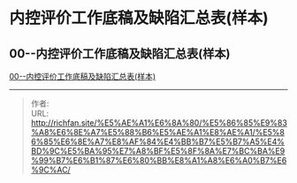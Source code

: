 # 内控评价工作底稿及缺陷汇总表(样本)

## 00--内控评价工作底稿及缺陷汇总表(样本)

[00--内控评价工作底稿及缺陷汇总表(样本)](https://richffan.sharepoint.com/:x:/g/EQro2r_7-xJBpKWWOvuLZlgBm_J78aGhmWoegfSnaV83MA?e=BYSnXc)

---

> 作者:   
> URL: http://richfan.site/%E5%AE%A1%E6%8A%80/%E5%86%85%E9%83%A8%E6%8E%A7%E5%88%B6%E5%AE%A1%E8%AE%A1/%E5%86%85%E6%8E%A7%E8%AF%84%E4%BB%B7%E5%B7%A5%E4%BD%9C%E5%BA%95%E7%A8%BF%E5%8F%8A%E7%BC%BA%E9%99%B7%E6%B1%87%E6%80%BB%E8%A1%A8%E6%A0%B7%E6%9C%AC/  

